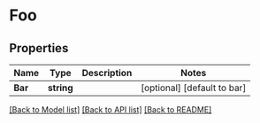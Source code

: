 # Foo

## Properties
Name | Type | Description | Notes
------------ | ------------- | ------------- | -------------
**Bar** | **string** |  | [optional] [default to bar]

[[Back to Model list]](../README.md#documentation-for-models) [[Back to API list]](../README.md#documentation-for-api-endpoints) [[Back to README]](../README.md)


